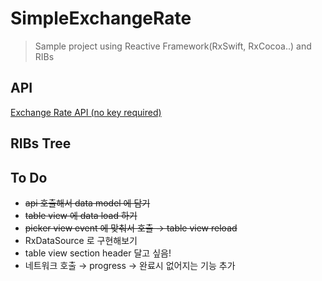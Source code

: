 # SimpleExchangeRate

> Sample project using Reactive Framework(RxSwift, RxCocoa..) and RIBs



## API

[Exchange Rate API (no key required)](https://www.exchangerate-api.com/docs/documentation)



## RIBs Tree 



## To Do

- <s>api 호출해서 data model 에 담기</s>
- <s>table view 에 data load 하기</s>
- <s>picker view event 에 맞춰서 호출 → table view reload</s>
- RxDataSource 로 구현해보기
- table view section header 달고 싶음!
- 네트워크 호출 → progress → 완료시 없어지는 기능 추가
